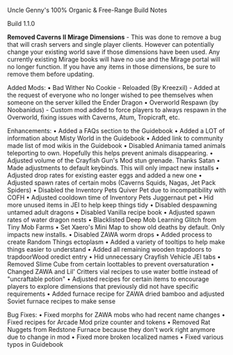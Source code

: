 Uncle Genny's 100% Organic & Free-Range Build Notes

Build 1.1.0

**Removed Caverns II Mirage Dimensions** - This was done to remove a bug that will crash servers and single player clients. However can potentially change your existing world save if those dimensions have been used. Any currently existing Mirage books will have no use and the Mirage portal will no longer function. If you have any items in those dimensions, be sure to remove them before updating.

Added Mods:
• Bad Wither No Cookie - Reloaded (By Kreezxil) - Added at the request of everyone who no longer wished to pee themselves when someone on the server killed the Ender Dragon
• Overworld Respawn (by Noobanidus) - Custom mod added to force players to always respawn in the Overworld, fixing issues with Caverns, Atum, Tropicraft, etc.

Enhancements:
• Added a FAQs section to the Guidebook
• Added a LOT of information about Misty World in the Guidebook
• Added link to community made list of mod wikis in the Guidebook
• Disabled Animania tamed animals teleporting to own. Hopefully this helps prevent animals disappearing.
• Adjusted volume of the Crayfish Gun's Mod stun grenade. Thanks Satan
• Made adjustments to default keybinds. This will only impact new installs
• Adjusted drop rates for existing easter eggs and added a new one
• Adjusted spawn rates of certain mobs (Caverns Squids, Nagas, Jet Pack Spiders)
• Disabled the Inventory Pets Quiver Pet due to incompatibility with COFH
• Adjusted cooldown time of Inventory Pets Juggernaut pet
• Hid more unused items in JEI to help keep things tidy
• Disabled despawning untamed adult dragons
• Disabled Vanilla recipe book
• Adjusted spawn rates of water dragon nests
• Blacklisted Deep Mob Learning Glitch from Tiny Mob Farms
• Set Xaero's Mini Map to show old deaths by default. Only impacts new installs.
• Disabled ZAWA worm drops
• Added process to create Random Things ectoplasm
• Added a variety of tooltips to help make things easier to understand
• Added all remaining wooden trapdoors to trapdoorWood oredict entry
• Hid unnecessary Crayfish Vehicle JEI tabs
• Removed Slime Cube from certain loottables to prevent oversaturation
• Changed ZAWA and Lil' Critters vial recipes to use water bottle instead of "uncraftable potion"
• Adjusted recipes for certain items to encourage players to explore dimensions that previously did not have specific requirements
• Added furnace recipe for ZAWA dried bamboo and adjusted Soviet furnace recipes to make sense

Bug Fixes:
• Fixed morphs for ZAWA mobs who had recent name changes
• Fixed recipes for Arcade Mod prize counter and tokens
• Removed Rat Nuggets from Redstone Furnace because they don't work right anymore due to change in mod
• Fixed more broken localized names
• Fixed various typos in Guidebook
